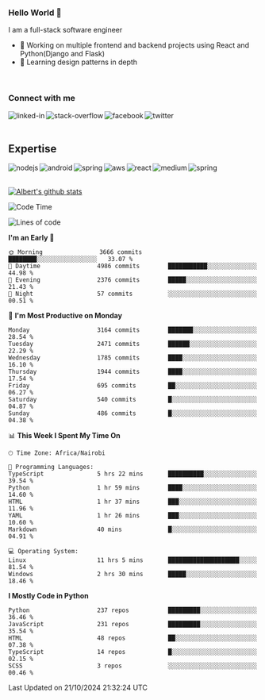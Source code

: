 

### Hello World 👋
I am a full-stack software engineer
- 🔭 Working on multiple frontend and backend projects using React and Python(Django and Flask)
- 🌱 Learning design patterns in depth

<br>

### Connect with me

[<img align="left" alt="linked-in" src="https://img.shields.io/badge/linkedin-%230077B5.svg?&style=for-the-badge&logo=linkedin&logoColor=white" />](https://www.linkedin.com/in/albert-byrone/)

<!-- [<img align="left" alt="medium" src="https://img.shields.io/badge/medium-%2312100E.svg?&style=for-the-badge&logo=medium&logoColor=white" />](https://56faisal.medium.com/) -->

[<img align="left" alt="stack-overflow" src="https://img.shields.io/badge/stack%20overflow-FE7A16?logo=stack-overflow&logoColor=white&style=for-the-badge" />](https://stackoverflow.com/users/11916317/albert-byrone)

[<img align="left" alt="facebook" src="https://img.shields.io/badge/facebook-%231877F2.svg?&style=for-the-badge&logo=facebook&logoColor=white" />](https://web.facebook.com/albert.byrone.1/)

[<img align="left" alt="twitter" src="https://img.shields.io/badge/twitter-%231DA1F2.svg?&style=for-the-badge&logo=twitter&logoColor=white" />](https://twitter.com/byrone_albert)

<br>

<br>

## Expertise
<img align="left" alt="nodejs" src="https://img.shields.io/badge/python%20-%2343853D.svg?&style=for-the-badge&logo=node.js&logoColor=white" />
<img align="left" alt="android" src="https://img.shields.io/badge/Flask-3DDC84?logo=android&logoColor=white&style=for-the-badge" />
<img align="left" alt="spring" src="https://img.shields.io/badge/drf%20-%236DB33F.svg?&style=for-the-badge&logo=spring&logoColor=white" />
<img align="left" alt="aws" src="https://img.shields.io/badge/django%20AWS-%23232F3E?logo=amazon-aws&logoColor=white&style=for-the-badge" />
<img align="left" alt="react" src="https://img.shields.io/badge/react%20-%2320232a.svg?&style=for-the-badge&logo=react&logoColor=%2361DAFB" />
<img align="left" alt="medium" src="https://img.shields.io/badge/Angular-%23316192.svg?&style=for-the-badge&logo=postgresql&logoColor=white" />
<img align="left" alt="spring" src="https://img.shields.io/badge/Javascript%20-%236DB33F.svg?&style=for-the-badge&logo=spring&logoColor=white" />
<br>
<br>


[![Albert's github stats](https://github-readme-stats.vercel.app/api?username=Albert-Byrone&count_private=true&show_icons=true&theme=radical&hide_rank=false)](https://github.com/anuraghazra/github-readme-stats)

<!-- [![Top Langs](https://github-readme-stats.vercel.app/api/top-langs/?username=Albert-Byrone&layout=compact)](https://github.com/anuraghazra/github-readme-stats) -->

<!--
**Albert-Byrone/Albert-Byrone** is a ✨ _special_ ✨ repository because its `README.md` (this file) appears on your GitHub profile.

Here are some ideas to get you started:

- 🔭 I’m currently working on ...
- 🌱 I’m currently learning ...
- 👯 I’m looking to collaborate on ...
- 🤔 I’m looking for help with ...
- 💬 Ask me about ...
- 📫 How to reach me: ...
- 😄 Pronouns: ...
- ⚡ Fun fact: ...
-->


<!--START_SECTION:waka-->
![Code Time](http://img.shields.io/badge/Code%20Time-1%2C447%20hrs%2034%20mins-blue)

![Lines of code](https://img.shields.io/badge/From%20Hello%20World%20I%27ve%20Written-72.8%20million%20lines%20of%20code-blue)

**I'm an Early 🐤** 

```text
🌞 Morning                3666 commits        ████████░░░░░░░░░░░░░░░░░   33.07 % 
🌆 Daytime                4986 commits        ███████████░░░░░░░░░░░░░░   44.98 % 
🌃 Evening                2376 commits        █████░░░░░░░░░░░░░░░░░░░░   21.43 % 
🌙 Night                  57 commits          ░░░░░░░░░░░░░░░░░░░░░░░░░   00.51 % 
```
📅 **I'm Most Productive on Monday** 

```text
Monday                   3164 commits        ███████░░░░░░░░░░░░░░░░░░   28.54 % 
Tuesday                  2471 commits        ██████░░░░░░░░░░░░░░░░░░░   22.29 % 
Wednesday                1785 commits        ████░░░░░░░░░░░░░░░░░░░░░   16.10 % 
Thursday                 1944 commits        ████░░░░░░░░░░░░░░░░░░░░░   17.54 % 
Friday                   695 commits         ██░░░░░░░░░░░░░░░░░░░░░░░   06.27 % 
Saturday                 540 commits         █░░░░░░░░░░░░░░░░░░░░░░░░   04.87 % 
Sunday                   486 commits         █░░░░░░░░░░░░░░░░░░░░░░░░   04.38 % 
```


📊 **This Week I Spent My Time On** 

```text
🕑︎ Time Zone: Africa/Nairobi

💬 Programming Languages: 
TypeScript               5 hrs 22 mins       ██████████░░░░░░░░░░░░░░░   39.54 % 
Python                   1 hr 59 mins        ████░░░░░░░░░░░░░░░░░░░░░   14.60 % 
HTML                     1 hr 37 mins        ███░░░░░░░░░░░░░░░░░░░░░░   11.96 % 
YAML                     1 hr 26 mins        ███░░░░░░░░░░░░░░░░░░░░░░   10.60 % 
Markdown                 40 mins             █░░░░░░░░░░░░░░░░░░░░░░░░   04.91 % 

💻 Operating System: 
Linux                    11 hrs 5 mins       ████████████████████░░░░░   81.54 % 
Windows                  2 hrs 30 mins       █████░░░░░░░░░░░░░░░░░░░░   18.46 % 
```

**I Mostly Code in Python** 

```text
Python                   237 repos           █████████░░░░░░░░░░░░░░░░   36.46 % 
JavaScript               231 repos           █████████░░░░░░░░░░░░░░░░   35.54 % 
HTML                     48 repos            ██░░░░░░░░░░░░░░░░░░░░░░░   07.38 % 
TypeScript               14 repos            █░░░░░░░░░░░░░░░░░░░░░░░░   02.15 % 
SCSS                     3 repos             ░░░░░░░░░░░░░░░░░░░░░░░░░   00.46 % 
```




 Last Updated on 21/10/2024 21:32:24 UTC
<!--END_SECTION:waka-->
